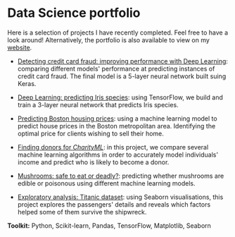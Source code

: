 # Data Science portfolio

Here is a selection of projects I have recently completed. Feel free to have a look around! Alternatively, the portfolio is also available to view on my [website](https://lauracollard.github.io).

- [Detecting credit card fraud: improving performance with Deep Learning](https://github.com/LauraCollard/data_science_portfolio/tree/master/credit_card_fraud): comparing different models' performance at predicting instances of credit card fraud. The final model is a 5-layer neural network built suing Keras.

- [Deep Learning: predicting Iris species](https://github.com/LauraCollard/deep_learning_iris): using TensorFlow, we build and train a 3-layer neural network that predicts Iris species.

- [Predicting Boston housing prices](https://github.com/LauraCollard/boston_housing): using a machine learning model to predict house prices in the Boston metropolitan area. Identifying the optimal price for clients wishing to sell their home.

- [Finding donors for *CharityML*](https://github.com/LauraCollard/finding_donors_for_charity): in this project, we compare several machine learning algorithms in order to accurately model individuals' income and predict who is likely to become a donor.

- [Mushrooms: safe to eat or deadly?](https://github.com/LauraCollard/data_science_portfolio/tree/master/poisonous_mushrooms): predicting whether mushrooms are edible or poisonous using different machine learning models.

- [Exploratory analysis: Titanic dataset](https://github.com/LauraCollard/titanic_expl_analysis): using Seaborn visualisations, this project explores the passengers' details and reveals which factors helped some of them survive the shipwreck.


**Toolkit:** Python, Scikit-learn, Pandas, TensorFlow, Matplotlib, Seaborn
